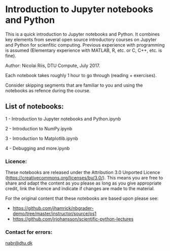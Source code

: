 # Introduction to Jupyter notebooks and Python

This is a quick introduction to Jupyter notebooks and Python. It combines key elements from several open source introductory courses on Jupyter and Python for scienfitic computing. Previous experience with programming is assumed (Elementary experience with MATLAB, R, etc. or C, C++, etc. is fine).

Author: Nicolai Riis, DTU Compute, July 2017.

Each notebook takes roughly 1 hour to go through (reading + exercises).

Consider skipping segments that are familiar to you and using the notebooks as refence during the course.

## List of notebooks:
1 - Introduction to Jupyter notebooks and Python.ipynb

2 - Introduction to NumPy.ipynb

3 - Introduction to Matplotlib.ipynb

4 - Debugging and more.ipynb

### Licence:
These notebooks are released under the Attribution 3.0 Unported Licence (https://creativecommons.org/licenses/by/3.0/). This means you are free to share and adapt the content as you please as long as you give appropriate credit, link the licence and indicate if changes are made to the material.


For the original content that these notebooks are based upon please see:

* https://github.com/jhamrick/nbgrader-demo/tree/master/instructor/source/ps1
* https://github.com/jrjohansson/scientific-python-lectures


### Contact for errors:

[nabr@dtu.dk](nabr@dtu.dk)
